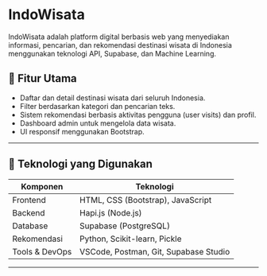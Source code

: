 # IndoWisata

IndoWisata adalah platform digital berbasis web yang menyediakan informasi, pencarian, dan rekomendasi destinasi wisata di Indonesia menggunakan teknologi API, Supabase, dan Machine Learning.

## 🧭 Fitur Utama
- Daftar dan detail destinasi wisata dari seluruh Indonesia.
- Filter berdasarkan kategori dan pencarian teks.
- Sistem rekomendasi berbasis aktivitas pengguna (user visits) dan profil.
- Dashboard admin untuk mengelola data wisata.
- UI responsif menggunakan Bootstrap.

---

## 🔧 Teknologi yang Digunakan

| Komponen             | Teknologi                                     |
|---------------------|-----------------------------------------------|
| Frontend            | HTML, CSS (Bootstrap), JavaScript             |
| Backend             | Hapi.js (Node.js)                             |
| Database            | Supabase (PostgreSQL)                         |
| Rekomendasi         | Python, Scikit-learn, Pickle                  |
| Tools & DevOps      | VSCode, Postman, Git, Supabase Studio         |

---
